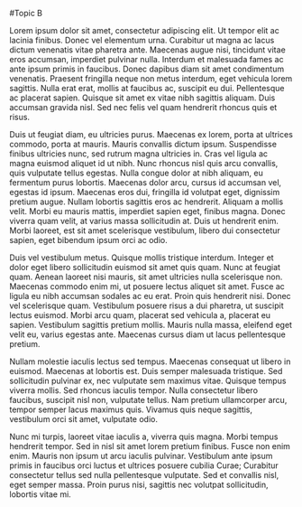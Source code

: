 #Topic B

Lorem ipsum dolor sit amet, consectetur adipiscing elit. Ut tempor elit ac lacinia finibus. Donec vel elementum urna. Curabitur ut magna ac lacus dictum venenatis vitae pharetra ante. Maecenas augue nisi, tincidunt vitae eros accumsan, imperdiet pulvinar nulla. Interdum et malesuada fames ac ante ipsum primis in faucibus. Donec dapibus diam sit amet condimentum venenatis. Praesent fringilla neque non metus interdum, eget vehicula lorem sagittis. Nulla erat erat, mollis at faucibus ac, suscipit eu dui. Pellentesque ac placerat sapien. Quisque sit amet ex vitae nibh sagittis aliquam. Duis accumsan gravida nisl. Sed nec felis vel quam hendrerit rhoncus quis et risus.

Duis ut feugiat diam, eu ultricies purus. Maecenas ex lorem, porta at ultrices commodo, porta at mauris. Mauris convallis dictum ipsum. Suspendisse finibus ultricies nunc, sed rutrum magna ultricies in. Cras vel ligula ac magna euismod aliquet id ut nibh. Nunc rhoncus nisl quis arcu convallis, quis vulputate tellus egestas. Nulla congue dolor at nibh aliquam, eu fermentum purus lobortis. Maecenas dolor arcu, cursus id accumsan vel, egestas id ipsum. Maecenas eros dui, fringilla id volutpat eget, dignissim pretium augue. Nullam lobortis sagittis eros ac hendrerit. Aliquam a mollis velit. Morbi eu mauris mattis, imperdiet sapien eget, finibus magna. Donec viverra quam velit, at varius massa sollicitudin at. Duis ut hendrerit enim. Morbi laoreet, est sit amet scelerisque vestibulum, libero dui consectetur sapien, eget bibendum ipsum orci ac odio.

Duis vel vestibulum metus. Quisque mollis tristique interdum. Integer et dolor eget libero sollicitudin euismod sit amet quis quam. Nunc at feugiat quam. Aenean laoreet nisi mauris, sit amet ultricies nulla scelerisque non. Maecenas commodo enim mi, ut posuere lectus aliquet sit amet. Fusce ac ligula eu nibh accumsan sodales ac eu erat. Proin quis hendrerit nisi. Donec vel scelerisque quam. Vestibulum posuere risus a dui pharetra, ut suscipit lectus euismod. Morbi arcu quam, placerat sed vehicula a, placerat eu sapien. Vestibulum sagittis pretium mollis. Mauris nulla massa, eleifend eget velit eu, varius egestas ante. Maecenas cursus diam ut lacus pellentesque pretium.

Nullam molestie iaculis lectus sed tempus. Maecenas consequat ut libero in euismod. Maecenas at lobortis est. Duis semper malesuada tristique. Sed sollicitudin pulvinar ex, nec vulputate sem maximus vitae. Quisque tempus viverra mollis. Sed rhoncus iaculis tempor. Nulla consectetur libero faucibus, suscipit nisl non, vulputate tellus. Nam pretium ullamcorper arcu, tempor semper lacus maximus quis. Vivamus quis neque sagittis, vestibulum orci sit amet, vulputate odio.

Nunc mi turpis, laoreet vitae iaculis a, viverra quis magna. Morbi tempus hendrerit tempor. Sed in nisl sit amet lorem pretium finibus. Fusce non enim enim. Mauris non ipsum ut arcu iaculis pulvinar. Vestibulum ante ipsum primis in faucibus orci luctus et ultrices posuere cubilia Curae; Curabitur consectetur tellus sed nulla pellentesque vulputate. Sed et convallis nisl, eget semper massa. Proin purus nisi, sagittis nec volutpat sollicitudin, lobortis vitae mi.
